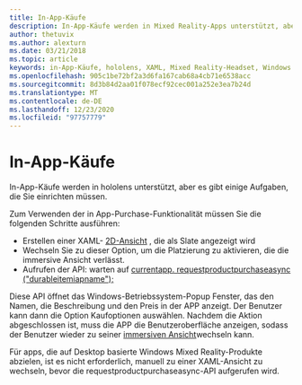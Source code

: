 ```yaml
---
title: In-App-Käufe
description: In-App-Käufe werden in Mixed Reality-Apps unterstützt, aber es gibt einige Aufgaben, die Sie einrichten müssen.
author: thetuvix
ms.author: alexturn
ms.date: 03/21/2018
ms.topic: article
keywords: in-App-Käufe, hololens, XAML, Mixed Reality-Headset, Windows Mixed Reality-Headset, Virtual Reality-Headset
ms.openlocfilehash: 905c1be72bf2a3d6fa167cab68a4cb71e6538acc
ms.sourcegitcommit: 8d3b84d2aa01f078ecf92cec001a252e3ea7b24d
ms.translationtype: MT
ms.contentlocale: de-DE
ms.lasthandoff: 12/23/2020
ms.locfileid: "97757779"
---
```

# <a name="in-app-purchases"></a>In-App-Käufe

In-App-Käufe werden in hololens unterstützt, aber es gibt einige Aufgaben, die Sie einrichten müssen.

Zum Verwenden der in App-Purchase-Funktionalität müssen Sie die folgenden Schritte ausführen:
* Erstellen einer XAML- [2D-Ansicht](../design/app-views.md) , die als Slate angezeigt wird
* Wechseln Sie zu dieser Option, um die Platzierung zu aktivieren, die die immersive Ansicht verlässt.
* Aufrufen der API: warten auf [currentapp. requestproductpurchaseasync ("durableitemiapname");](https://docs.microsoft.com/uwp/api/windows.applicationmodel.store.currentapp#Windows_ApplicationModel_Store_CurrentApp_RequestProductPurchaseAsync_System_String_)

Diese API öffnet das Windows-Betriebssystem-Popup Fenster, das den Namen, die Beschreibung und den Preis in der APP anzeigt. Der Benutzer kann dann die Option Kaufoptionen auswählen. Nachdem die Aktion abgeschlossen ist, muss die APP die Benutzeroberfläche anzeigen, sodass der Benutzer wieder zu seiner [immersiven Ansicht](../design/app-views.md)wechseln kann.

Für apps, die auf Desktop basierte Windows Mixed Reality-Produkte abzielen, ist es nicht erforderlich, manuell zu einer XAML-Ansicht zu wechseln, bevor die requestproductpurchaseasync-API aufgerufen wird.
